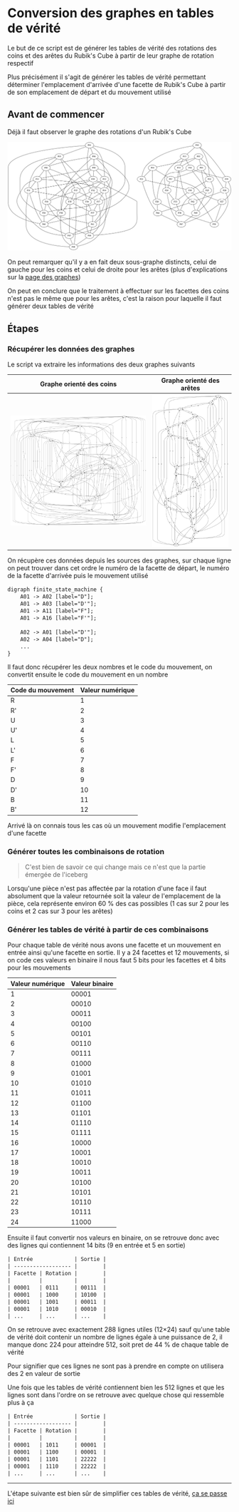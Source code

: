 # Conversion des graphes en tables de vérité

Le but de ce script est de générer les tables de vérité des rotations des coins et des arêtes du Rubik's Cube à partir de leur graphe de rotation respectif

Plus précisément il s'agit de générer les tables de vérité permettant déterminer l'emplacement d'arrivée d'une facette de Rubik's Cube à partir de son emplacement de départ et du mouvement utilisé

## Avant de commencer

Déjà il faut observer le graphe des rotations d'un Rubik's Cube

![Graphe des rotations d'un Rubik's Cube](../Graphs/Images/strict_graph_full.png)

On peut remarquer qu'il y a en fait deux sous-graphe distincts, celui de gauche pour les coins et celui de droite pour les arêtes (plus d'explications sur la [page des graphes](../Graphs/README.md))

On peut en conclure que le traitement à effectuer sur les facettes des coins n'est pas le même que pour les arêtes, c'est la raison pour laquelle il faut générer deux tables de vérité

## Étapes

### Récupérer les données des graphes

Le script va extraire les informations des deux graphes suivants

| Graphe orienté des coins | Graphe orienté des arêtes |
| ------------------------ | ------------------------- |
| ![Graphe orienté des rotations des coins d'un Rubik's Cube](../Graphs/Images/oriented_graph_corners.png) | ![Graphe orienté des rotations des arêtes d'un Rubik's Cube](../Graphs/Images/oriented_graph_edges.png) |

On récupère ces données depuis les sources des graphes, sur chaque ligne on peut trouver dans cet ordre le numéro de la facette de départ, le numéro de la facette d'arrivée puis le mouvement utilisé

```text
digraph finite_state_machine {
    A01 -> A02 [label="D"];
    A01 -> A03 [label="D'"];
    A01 -> A11 [label="F"];
    A01 -> A16 [label="F'"];

    A02 -> A01 [label="D'"];
    A02 -> A04 [label="D"];
    ...
}
```

Il faut donc récupérer les deux nombres et le code du mouvement, on convertit ensuite le code du mouvement en un nombre

| Code du mouvement | Valeur numérique |
| ----------------- | ---------------- |
| R | 1 |
| R' | 2 |
| U | 3 |
| U' | 4 |
| L | 5 |
| L' | 6 |
| F | 7 |
| F' | 8 |
| D | 9 |
| D' | 10 |
| B | 11 |
| B' | 12 |

Arrivé là on connais tous les cas où un mouvement modifie l'emplacement d'une facette

### Générer toutes les combinaisons de rotation

> C'est bien de savoir ce qui change mais ce n'est que la partie émergée de l'iceberg

Lorsqu'une pièce n'est pas affectée par la rotation d'une face il faut absolument que la valeur retournée soit la valeur de l'emplacement de la pièce, cela représente environ 60 % des cas possibles (1 cas sur 2 pour les coins et 2 cas sur 3 pour les arêtes)

### Générer les tables de vérité à partir de ces combinaisons

Pour chaque table de vérité nous avons une facette et un mouvement en entrée ainsi qu'une facette en sortie. Il y a 24 facettes et 12 mouvements, si on code ces valeurs en binaire il nous faut 5 bits pour les facettes et 4 bits pour les mouvements

| Valeur numérique | Valeur binaire |
| ----------------- | ---------------- |
| 1 | 00001 |
| 2 | 00010 |
| 3 | 00011 |
| 4 | 00100 |
| 5 | 00101 |
| 6 | 00110 |
| 7 | 00111 |
| 8 | 01000 |
| 9 | 01001 |
| 10 | 01010 |
| 11 | 01011 |
| 12 | 01100 |
| 13 | 01101 |
| 14 | 01110 |
| 15 | 01111 |
| 16 | 10000 |
| 17 | 10001 |
| 18 | 10010 |
| 19 | 10011 |
| 20 | 10100 |
| 21 | 10101 |
| 22 | 10110 |
| 23 | 10111 |
| 24 | 11000 |

Ensuite il faut convertir nos valeurs en binaire, on se retrouve donc avec des lignes qui contiennent 14 bits (9 en entrée et 5 en sortie)

```text
| Entrée             | Sortie |
| ------------------ |        |
| Facette | Rotation |        |
|         |          |        |
| 00001   | 0111     | 00111  |
| 00001   | 1000     | 10100  |
| 00001   | 1001     | 00011  |
| 00001   | 1010     | 00010  |
| ...     | ...      | ...    |
```

On se retrouve avec exactement 288 lignes utiles (12×24) sauf qu'une table de vérité doit contenir un nombre de lignes égale à une puissance de 2, il manque donc 224 pour atteindre 512, soit pret de 44 % de chaque table de vérité

Pour signifier que ces lignes ne sont pas à prendre en compte on utilisera des 2 en valeur de sortie

Une fois que les tables de vérité contiennent bien les 512 lignes et que les lignes sont dans l'ordre on se retrouve avec quelque chose qui ressemble plus à ça

```text
| Entrée             | Sortie |
| ------------------ |        |
| Facette | Rotation |        |
|         |          |        |
| 00001   | 1011     | 00001  |
| 00001   | 1100     | 00001  |
| 00001   | 1101     | 22222  |
| 00001   | 1110     | 22222  |
| ...     | ...      | ...    |
```

---

L'étape suivante est bien sûr de simplifier ces tables de vérité, [ça se passe ici](../TruthTableSolver/README.md)
